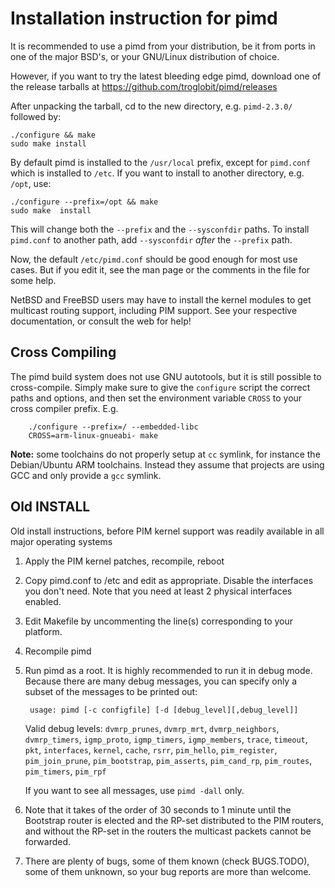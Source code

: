 Installation instruction for pimd
=================================

It is recommended to use a pimd from your distribution, be it from ports
in one of the major BSD's, or your GNU/Linux distribution of choice.

However, if you want to try the latest bleeding edge pimd, download one
of the release tarballs at <https://github.com/troglobit/pimd/releases>

After unpacking the tarball, cd to the new directory, e.g. `pimd-2.3.0/`
followed by:

	./configure && make
	sudo make install

By default pimd is installed to the `/usr/local` prefix, except for
`pimd.conf` which is installed to `/etc`.  If you want to install to
another directory, e.g. `/opt`, use:

	./configure --prefix=/opt && make
	sudo make  install

This will change both the `--prefix` and the `--sysconfdir` paths.  To
install `pimd.conf` to another path, add `--sysconfdir` *after* the
`--prefix` path.

Now, the default `/etc/pimd.conf` should be good enough for most use
cases.  But if you edit it, see the man page or the comments in the
file for some help.

NetBSD and FreeBSD users may have to install the kernel modules to get
multicast routing support, including PIM support.  See your respective
documentation, or consult the web for help!


Cross Compiling
---------------

The pimd build system does not use GNU autotools, but it is still
possible to cross-compile.  Simply make sure to give the `configure`
script the correct paths and options, and then set the environment
variable `CROSS` to your cross compiler prefix.  E.g.

		./configure --prefix=/ --embedded-libc
		CROSS=arm-linux-gnueabi- make

**Note:** some toolchains do not properly setup at `cc` symlink, for
  instance the Debian/Ubuntu ARM toolchains.  Instead they assume that
  projects are using GCC and only provide a `gcc` symlink.


Old INSTALL
-----------

Old install instructions, before PIM kernel support was readily
available in all major operating systems

1. Apply the PIM kernel patches, recompile, reboot

2. Copy pimd.conf to /etc and edit as appropriate.  Disable the
   interfaces you don't need. Note that you need at least 2 physical
   interfaces enabled.

3. Edit Makefile by uncommenting the line(s) corresponding to your platform.

4. Recompile pimd

5. Run pimd as a root. It is highly recommended to run it in debug mode.
   Because there are many debug messages, you can specify only a subset of
   the messages to be printed out:

		usage: pimd [-c configfile] [-d [debug_level][,debug_level]]

   Valid debug levels: `dvmrp_prunes`, `dvmrp_mrt`, `dvmrp_neighbors`,
   `dvmrp_timers`, `igmp_proto`, `igmp_timers`, `igmp_members`, `trace`,
   `timeout`, `pkt`, `interfaces`, `kernel`, `cache`, `rsrr`,
   `pim_hello`, `pim_register`, `pim_join_prune`, `pim_bootstrap`,
   `pim_asserts`, `pim_cand_rp`, `pim_routes`, `pim_timers`, `pim_rpf`

   If you want to see all messages, use `pimd -dall` only.

6. Note that it takes of the order of 30 seconds to 1 minute until the
   Bootstrap router is elected and the RP-set distributed to the PIM
   routers, and without the RP-set in the routers the multicast packets
   cannot be forwarded.

7. There are plenty of bugs, some of them known (check BUGS.TODO), some of
   them unknown, so your bug reports are more than welcome.


